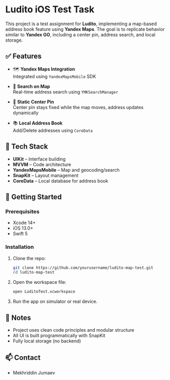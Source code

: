 # Ludito iOS Test Task

This project is a test assignment for **Ludito**, implementing a map-based address book feature using **Yandex Maps**. The goal is to replicate behavior similar to **Yandex GO**, including a center pin, address search, and local storage.

## ✅ Features

- 🗺️ **Yandex Maps Integration**  
  Integrated using `YandexMapsMobile` SDK

- 🔎 **Search on Map**  
  Real-time address search using `YMKSearchManager`

- 📍 **Static Center Pin**  
  Center pin stays fixed while the map moves, address updates dynamically

- 📚 **Local Address Book**  
  Add/Delete addresses using `CoreData`

## 🧱 Tech Stack

- **UIKit** – Interface building
- **MVVM** – Code architecture
- **YandexMapsMobile** – Map and geocoding/search
- **SnapKit** – Layout management
- **CoreData** – Local database for address book

## 🚀 Getting Started

### Prerequisites

- Xcode 14+
- iOS 13.0+
- Swift 5

### Installation

1. Clone the repo:
   ```bash
   git clone https://github.com/yourusername/ludito-map-test.git
   cd ludito-map-test

2. Open the workspace file:
    ```bash
    open LuditoTest.xcworkspace
    
3. Run the app on simulator or real device.


## 📌 Notes
- Project uses clean code principles and modular structure
- All UI is built programmatically with SnapKit
- Fully local storage (no backend)

## 📫 Contact
- Mekhriddin Jumaev

